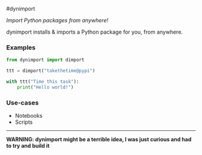 #dynimport

*Import Python packages from anywhere!*

dynimport installs & imports a Python package for you, from anywhere.


### Examples

```python
from dynimport import dimport

ttt = dimport("takethetime@pypi")

with ttt("Time this task"):
    print("Hello world!")
```


### Use-cases

 - Notebooks
 - Scripts


---

**WARNING: dynimport might be a terrible idea, I was just curious and had to try and build it**
